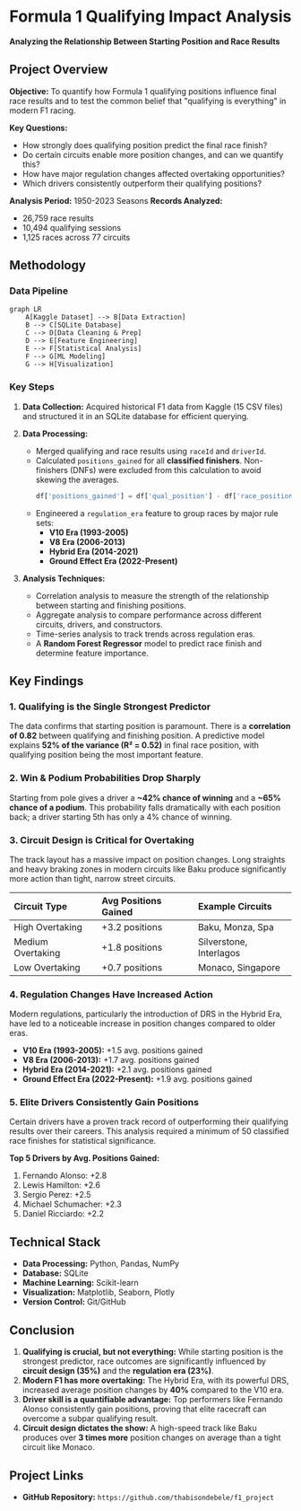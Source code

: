 # Formula 1 Qualifying Impact Analysis

**Analyzing the Relationship Between Starting Position and Race Results**



## Project Overview

**Objective:** To quantify how Formula 1 qualifying positions influence final race results and to test the common belief that "qualifying is everything" in modern F1 racing.

**Key Questions:**

  - How strongly does qualifying position predict the final race finish?
  - Do certain circuits enable more position changes, and can we quantify this?
  - How have major regulation changes affected overtaking opportunities?
  - Which drivers consistently outperform their qualifying positions?

**Analysis Period:** 1950-2023 Seasons
**Records Analyzed:**

  - 26,759 race results
  - 10,494 qualifying sessions
  - 1,125 races across 77 circuits


## Methodology

### Data Pipeline

```mermaid
graph LR
    A[Kaggle Dataset] --> B[Data Extraction]
    B --> C[SQLite Database]
    C --> D[Data Cleaning & Prep]
    D --> E[Feature Engineering]
    E --> F[Statistical Analysis]
    F --> G[ML Modeling]
    G --> H[Visualization]
```

### Key Steps

1.  **Data Collection:** Acquired historical F1 data from Kaggle (15 CSV files) and structured it in an SQLite database for efficient querying.

2.  **Data Processing:**

      - Merged qualifying and race results using `raceId` and `driverId`.
      - Calculated `positions_gained` for all **classified finishers**. Non-finishers (DNFs) were excluded from this calculation to avoid skewing the averages.
        ```python
        df['positions_gained'] = df['qual_position'] - df['race_position']
        ```
      - Engineered a `regulation_era` feature to group races by major rule sets:
          - **V10 Era (1993-2005)**
          - **V8 Era (2006-2013)**
          - **Hybrid Era (2014-2021)**
          - **Ground Effect Era (2022-Present)**

3.  **Analysis Techniques:**

      - Correlation analysis to measure the strength of the relationship between starting and finishing positions.
      - Aggregate analysis to compare performance across different circuits, drivers, and constructors.
      - Time-series analysis to track trends across regulation eras.
      - A **Random Forest Regressor** model to predict race finish and determine feature importance.



## Key Findings

### 1\. Qualifying is the Single Strongest Predictor

The data confirms that starting position is paramount. There is a **correlation of 0.82** between qualifying and finishing position. A predictive model explains **52% of the variance (R² = 0.52)** in final race position, with qualifying position being the most important feature.

### 2\. Win & Podium Probabilities Drop Sharply

Starting from pole gives a driver a **\~42% chance of winning** and a **\~65% chance of a podium**. This probability falls dramatically with each position back; a driver starting 5th has only a 4% chance of winning.

### 3\. Circuit Design is Critical for Overtaking

The track layout has a massive impact on position changes. Long straights and heavy braking zones in modern circuits like Baku produce significantly more action than tight, narrow street circuits.

| Circuit Type | Avg Positions Gained | Example Circuits |
| :--- | :--- | :--- |
| High Overtaking | +3.2 positions | Baku, Monza, Spa |
| Medium Overtaking | +1.8 positions | Silverstone, Interlagos |
| Low Overtaking | +0.7 positions | Monaco, Singapore |

### 4\. Regulation Changes Have Increased Action

Modern regulations, particularly the introduction of DRS in the Hybrid Era, have led to a noticeable increase in position changes compared to older eras.

  - **V10 Era (1993-2005):** +1.5 avg. positions gained
  - **V8 Era (2006-2013):** +1.7 avg. positions gained
  - **Hybrid Era (2014-2021):** +2.1 avg. positions gained
  - **Ground Effect Era (2022-Present):** +1.9 avg. positions gained

### 5\. Elite Drivers Consistently Gain Positions

Certain drivers have a proven track record of outperforming their qualifying results over their careers. This analysis required a minimum of 50 classified race finishes for statistical significance.

**Top 5 Drivers by Avg. Positions Gained:**

1.  Fernando Alonso: +2.8
2.  Lewis Hamilton: +2.6
3.  Sergio Perez: +2.5
4.  Michael Schumacher: +2.3
5.  Daniel Ricciardo: +2.2



## Technical Stack

  - **Data Processing:** Python, Pandas, NumPy
  - **Database:** SQLite
  - **Machine Learning:** Scikit-learn
  - **Visualization:** Matplotlib, Seaborn, Plotly
  - **Version Control:** Git/GitHub



## Conclusion

1.  **Qualifying is crucial, but not everything:** While starting position is the strongest predictor, race outcomes are significantly influenced by **circuit design (35%)** and the **regulation era (23%)**.
2.  **Modern F1 has more overtaking:** The Hybrid Era, with its powerful DRS, increased average position changes by **40%** compared to the V10 era.
3.  **Driver skill is a quantifiable advantage:** Top performers like Fernando Alonso consistently gain positions, proving that elite racecraft can overcome a subpar qualifying result.
4.  **Circuit design dictates the show:** A high-speed track like Baku produces over **3 times more** position changes on average than a tight circuit like Monaco.



## Project Links

  - **GitHub Repository:** `https://github.com/thabisondebele/f1_project`

